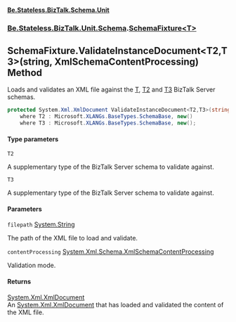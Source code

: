 #### [Be.Stateless.BizTalk.Schema.Unit](README.md 'README')
### [Be.Stateless.BizTalk.Unit.Schema](Be.Stateless.BizTalk.Unit.Schema.md 'Be.Stateless.BizTalk.Unit.Schema').[SchemaFixture&lt;T&gt;](SchemaFixture_T_.md 'Be.Stateless.BizTalk.Unit.Schema.SchemaFixture<T>')

## SchemaFixture<T>.ValidateInstanceDocument<T2,T3>(string, XmlSchemaContentProcessing) Method

Loads and validates an XML file against the [T](SchemaFixture_T_.md#Be.Stateless.BizTalk.Unit.Schema.SchemaFixture_T_.T 'Be.Stateless.BizTalk.Unit.Schema.SchemaFixture<T>.T'), [T2](SchemaFixture_T_.ValidateInstanceDocument_T2,T3_(string,XmlSchemaContentProcessing).md#Be.Stateless.BizTalk.Unit.Schema.SchemaFixture_T_.ValidateInstanceDocument_T2,T3_(string,System.Xml.Schema.XmlSchemaContentProcessing).T2 'Be.Stateless.BizTalk.Unit.Schema.SchemaFixture<T>.ValidateInstanceDocument<T2,T3>(string, System.Xml.Schema.XmlSchemaContentProcessing).T2') and [T3](SchemaFixture_T_.ValidateInstanceDocument_T2,T3_(string,XmlSchemaContentProcessing).md#Be.Stateless.BizTalk.Unit.Schema.SchemaFixture_T_.ValidateInstanceDocument_T2,T3_(string,System.Xml.Schema.XmlSchemaContentProcessing).T3 'Be.Stateless.BizTalk.Unit.Schema.SchemaFixture<T>.ValidateInstanceDocument<T2,T3>(string, System.Xml.Schema.XmlSchemaContentProcessing).T3') BizTalk Server schemas.

```csharp
protected System.Xml.XmlDocument ValidateInstanceDocument<T2,T3>(string filepath, System.Xml.Schema.XmlSchemaContentProcessing contentProcessing)
    where T2 : Microsoft.XLANGs.BaseTypes.SchemaBase, new()
    where T3 : Microsoft.XLANGs.BaseTypes.SchemaBase, new();
```
#### Type parameters

<a name='Be.Stateless.BizTalk.Unit.Schema.SchemaFixture_T_.ValidateInstanceDocument_T2,T3_(string,System.Xml.Schema.XmlSchemaContentProcessing).T2'></a>

`T2`

A supplementary type of the BizTalk Server schema to validate against.

<a name='Be.Stateless.BizTalk.Unit.Schema.SchemaFixture_T_.ValidateInstanceDocument_T2,T3_(string,System.Xml.Schema.XmlSchemaContentProcessing).T3'></a>

`T3`

A supplementary type of the BizTalk Server schema to validate against.
#### Parameters

<a name='Be.Stateless.BizTalk.Unit.Schema.SchemaFixture_T_.ValidateInstanceDocument_T2,T3_(string,System.Xml.Schema.XmlSchemaContentProcessing).filepath'></a>

`filepath` [System.String](https://docs.microsoft.com/en-us/dotnet/api/System.String 'System.String')

The path of the XML file to load and validate.

<a name='Be.Stateless.BizTalk.Unit.Schema.SchemaFixture_T_.ValidateInstanceDocument_T2,T3_(string,System.Xml.Schema.XmlSchemaContentProcessing).contentProcessing'></a>

`contentProcessing` [System.Xml.Schema.XmlSchemaContentProcessing](https://docs.microsoft.com/en-us/dotnet/api/System.Xml.Schema.XmlSchemaContentProcessing 'System.Xml.Schema.XmlSchemaContentProcessing')

Validation mode.

#### Returns
[System.Xml.XmlDocument](https://docs.microsoft.com/en-us/dotnet/api/System.Xml.XmlDocument 'System.Xml.XmlDocument')  
An [System.Xml.XmlDocument](https://docs.microsoft.com/en-us/dotnet/api/System.Xml.XmlDocument 'System.Xml.XmlDocument') that has loaded and validated the content of the XML file.